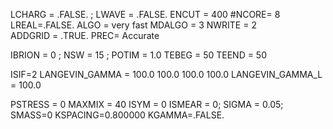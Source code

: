 LCHARG = .FALSE. ; LWAVE = .FALSE.
ENCUT = 400
#NCORE= 8
LREAL=.FALSE.
ALGO = very fast
MDALGO = 3
NWRITE = 2  
ADDGRID = .TRUE.
PREC= Accurate

IBRION = 0 ; NSW = 15 ; POTIM = 1.0
TEBEG = 50
TEEND = 50

ISIF=2
LANGEVIN_GAMMA = 100.0   100.0   100.0  100.0
LANGEVIN_GAMMA_L = 100.0

PSTRESS = 0
MAXMIX = 40
ISYM = 0
ISMEAR = 0; SIGMA = 0.05;
SMASS=0
KSPACING=0.800000
KGAMMA=.FALSE.
